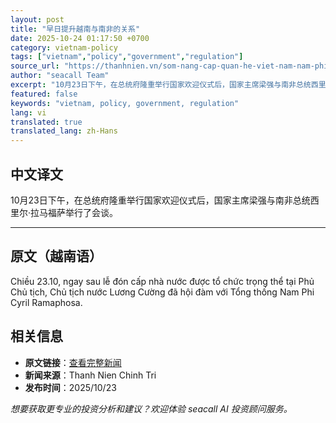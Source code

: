 ```yaml
---
layout: post
title: "早日提升越南与南非的关系"
date: 2025-10-24 01:17:50 +0700
category: vietnam-policy
tags: ["vietnam","policy","government","regulation"]
source_url: "https://thanhnien.vn/som-nang-cap-quan-he-viet-nam-nam-phi-185251023230255777.htm"
author: "seacall Team"
excerpt: "10月23日下午，在总统府隆重举行国家欢迎仪式后，国家主席梁强与南非总统西里尔·拉马福萨举行了会谈。..."
featured: false
keywords: "vietnam, policy, government, regulation"
lang: vi
translated: true
translated_lang: zh-Hans
---
```


## 中文译文

10月23日下午，在总统府隆重举行国家欢迎仪式后，国家主席梁强与南非总统西里尔·拉马福萨举行了会谈。

---

## 原文（越南语）

Chiều 23.10, ngay sau lễ đ&oacute;n cấp nh&agrave; nước được tổ chức trọng thể tại Phủ Chủ tịch, Chủ tịch nước Lương Cường đ&atilde; hội đ&agrave;m với Tổng thống Nam Phi Cyril Ramaphosa.

## 相关信息

- **原文链接**：[查看完整新闻](https://thanhnien.vn/som-nang-cap-quan-he-viet-nam-nam-phi-185251023230255777.htm)
- **新闻来源**：Thanh Nien Chinh Tri
- **发布时间**：2025/10/23

*想要获取更专业的投资分析和建议？欢迎体验 seacall AI 投资顾问服务。*